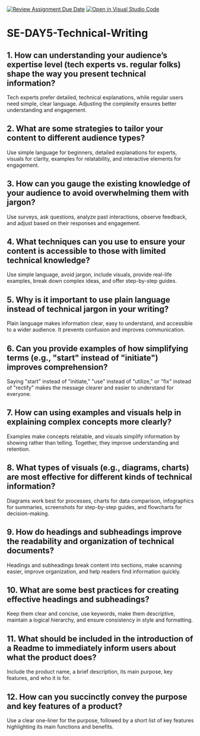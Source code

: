 [![Review Assignment Due Date](https://classroom.github.com/assets/deadline-readme-button-22041afd0340ce965d47ae6ef1cefeee28c7c493a6346c4f15d667ab976d596c.svg)](https://classroom.github.com/a/zsAR-pyY)
[![Open in Visual Studio Code](https://classroom.github.com/assets/open-in-vscode-2e0aaae1b6195c2367325f4f02e2d04e9abb55f0b24a779b69b11b9e10269abc.svg)](https://classroom.github.com/online_ide?assignment_repo_id=18578236&assignment_repo_type=AssignmentRepo)
# SE-DAY5-Technical-Writing
## 1. How can understanding your audience’s expertise level (tech experts vs. regular folks) shape the way you present technical information?
  Tech experts prefer detailed, technical explanations, while regular users need simple, clear language. Adjusting the complexity ensures better understanding and engagement.
  
## 2. What are some strategies to tailor your content to different audience types?
  Use simple language for beginners, detailed explanations for experts, visuals for clarity, examples for relatability, and interactive elements for engagement.
  
## 3. How can you gauge the existing knowledge of your audience to avoid overwhelming them with jargon?
  Use surveys, ask questions, analyze past interactions, observe feedback, and adjust based on their responses and engagement.
  
## 4. What techniques can you use to ensure your content is accessible to those with limited technical knowledge?
  Use simple language, avoid jargon, include visuals, provide real-life examples, break down complex ideas, and offer step-by-step guides.
  
## 5. Why is it important to use plain language instead of technical jargon in your writing?
  Plain language makes information clear, easy to understand, and accessible to a wider audience. It prevents confusion and improves communication.
  
## 6. Can you provide examples of how simplifying terms (e.g., "start" instead of "initiate") improves comprehension?
  Saying "start" instead of "initiate," "use" instead of "utilize," or "fix" instead of "rectify" makes the message clearer and easier to understand for everyone.
  
## 7. How can using examples and visuals help in explaining complex concepts more clearly?
  Examples make concepts relatable, and visuals simplify information by showing rather than telling. Together, they improve understanding and retention.
  
## 8. What types of visuals (e.g., diagrams, charts) are most effective for different kinds of technical information?
  Diagrams work best for processes, charts for data comparison, infographics for summaries, screenshots for step-by-step guides, and flowcharts for decision-making.
  
## 9. How do headings and subheadings improve the readability and organization of technical documents?
  Headings and subheadings break content into sections, make scanning easier, improve organization, and help readers find information quickly.
  
## 10. What are some best practices for creating effective headings and subheadings?
Keep them clear and concise, use keywords, make them descriptive, maintain a logical hierarchy, and ensure consistency in style and formatting.

## 11. What should be included in the introduction of a Readme to immediately inform users about what the product does?
  Include the product name, a brief description, its main purpose, key features, and who it is for.
  
## 12. How can you succinctly convey the purpose and key features of a product?
  Use a clear one-liner for the purpose, followed by a short list of key features highlighting its main functions and benefits.
